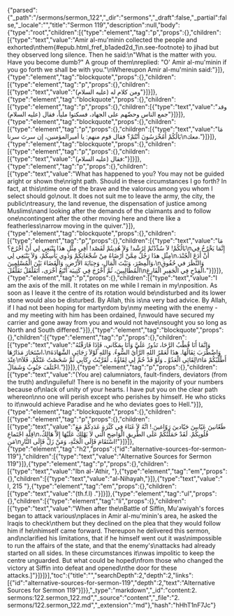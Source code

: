 {"parsed":{"_path":"/sermons/sermon_122","_dir":"sermons","_draft":false,"_partial":false,"_locale":"","title":"Sermon 119","description":null,"body":{"type":"root","children":[{"type":"element","tag":"p","props":{},"children":[{"type":"text","value":"Amir al-mu'minin collected the people and exhorted\nthem{#epub.html_fref_b1aded2d_1\n.see-footnote} to jihad but they observed long silence. Then he said:\n\"What is the matter with you. Have you become dumb?\" A group of them\nreplied: \"O' Amir al-mu'minin if you go forth we shall be with you.\"\nWhereupon Amir al-mu'minin said:"}]},{"type":"element","tag":"blockquote","props":{},"children":[{"type":"element","tag":"p","props":{},"children":[{"type":"text","value":"ومن كلام له (عليه السلام)"}]}]},{"type":"element","tag":"blockquote","props":{},"children":[{"type":"element","tag":"p","props":{},"children":[{"type":"text","value":"وقد جمع الناس وحضّهم على الجهاد، فسكتوا ملياً، فقال (عليه السلام)"}]}]},{"type":"element","tag":"blockquote","props":{},"children":[{"type":"element","tag":"p","props":{},"children":[{"type":"text","value":"مَا بَالُكُمْ أَمُخْرَسُونَ أَنْتُمْ؟ فقال قوم منهم: يا أميرالمؤمنين، إن سرتَ سرنا\nمعك."}]}]},{"type":"element","tag":"blockquote","props":{},"children":[{"type":"element","tag":"p","props":{},"children":[{"type":"text","value":"فقال (عليه السلام):"}]}]},{"type":"element","tag":"p","props":{},"children":[{"type":"text","value":"What has happened to you? You may not be guided aright or shown the\nright path. Should in these circumstances I go forth? In fact, at this\ntime one of the brave and the valorous among you whom I select should go\nout. It does not suit me to leave the army, the city, the public\ntreasury, the land revenue, the dispensation of justice among Muslims\nand looking after the demands of the claimants and to follow one\ncontingent after the other moving here and there like a featherless\narrow moving in the quiver."}]},{"type":"element","tag":"blockquote","props":{},"children":[{"type":"element","tag":"p","props":{},"children":[{"type":"text","value":"مَا بَالُكُمْ! لاَ سُدِّدْتُمْ لِرُشْد! وَلاَ هُدِيتُمْ لَقَصْد! أَفِي مِثْلِ هذَا يَنْبَغِي لِي أَنْ أَخْرُجَ؟\nإِنَّمَا يَخْرُخُ فِي مِثْلِ هذَا رَجُلٌ مِمَّنْ أَرْضَاهُ مِنْ شُجْعَانِكُمْ وَذَوِي بَأْسِكُمْ، وَلاَ يَنْبَغِي لِي\nأَنْ أَدَعَ الْجُنْدَ، وَالْمِصْرَ، وَبَيْتَ الْمَالِ، وَجِبَايَةَ الاْرْضِ، وَالْقَضَاءَ بَيْنَ الْمُسْلِمِينَ،\nوَالنَّظَرَ في حُقُوقِ الْمُطَالِبِينَ، ثُمَّ أَخْرُجَ فِي كَتِيبَة أَتْبَعُ أُخْرَى، أَتَقَلْقَلُ تَقَلْقُلَ\nالْقِدْحِ فِي الْجَفِيرِ الْفَارِغِ،"}]}]},{"type":"element","tag":"p","props":{},"children":[{"type":"text","value":"I am the axis of the mill. It rotates on me while I remain in my\nposition. As soon as I leave it the centre of its rotation would be\ndisturbed and its lower stone would also be disturbed. By Allah, this is\na very bad advice. By Allah, if I had not been hoping for martyrdom by\nmy meeting with the enemy - and my meeting with him has been ordained, I\nwould have secured my carrier and gone away from you and would not have\nsought you so long as North and South differed."}]},{"type":"element","tag":"blockquote","props":{},"children":[{"type":"element","tag":"p","props":{},"children":[{"type":"text","value":"وَإِنَّمَا أَنَا قُطْبُ الرَّحَا، تَدُورُ عَلَيَّ وَأَنَا بِمَكَاني، فَإِذَا فَارَقْتُهُ اسْتَحَارَ مَدَارُهَا،\nوَاضْطَرَبَ ثِفَالُهَا. هذَا لَعَمْرُ اللهِ الرَّأْيُ السُّوءُ. وَاللهِ لَوْلاَ رَجَائِي الشَّهَادَةَ عِنْدَ\nلِقَائِي الْعَدُوَّ ـ وَلَوْ قَدْ حُمَّ لِي لِقَاؤُهُ ـ لَقَرَّبْتُ رِكَابِي ثُمَّ شَخَصْتُ عَنْكُمْ، فَلاَ\nأَطْلُبُكُمْ مَا اخْتَلَفَ جَنُوبٌ وَشَمَالٌ."}]}]},{"type":"element","tag":"p","props":{},"children":[{"type":"text","value":"(You are) calumniators, fault-finders, deviators (from the truth) and\nguileful! There is no benefit in the majority of your numbers because of\nlack of unity of your hearts. I have put you on the clear path whereon\nno one will perish except who perishes by himself. He who sticks to it\nwould achieve Paradise and he who deviates goes to Hell."}]},{"type":"element","tag":"blockquote","props":{},"children":[{"type":"element","tag":"p","props":{},"children":[{"type":"text","value":"طَعّانينَ عَيّابينَ حَيّادينَ رَوّاغينَ.! انَّهُ لاَ غَنَاءَ فِي كَثْرَةِ عَدَدِكُمْ مَعَ قِلَّةِ اجْتَماعِ\nقُلُوبِكُمْ. لَقَدْ حَمَلْتُكُمْ عَلَى الطَّرِيقِ الْوَاضِحِ الَّتي لاَ يَهْلِكُ عَلَيْهَا إِلاَّ هَالِكٌ، مَنِ\nاسْتَقَامَ فَإِلَى الْجَنَّةِ، وَمَنْ زَلَّ فَإِلَى النَّارِ!"}]}]},{"type":"element","tag":"h2","props":{"id":"alternative-sources-for-sermon-119"},"children":[{"type":"text","value":"Alternative Sources for Sermon 119"}]},{"type":"element","tag":"p","props":{},"children":[{"type":"text","value":"Ibn al-'Athir, "},{"type":"element","tag":"em","props":{},"children":[{"type":"text","value":"al-Nihayah,"}]},{"type":"text","value":" I, 215 "},{"type":"element","tag":"em","props":{},"children":[{"type":"text","value":"(th.f.l) ."}]}]},{"type":"element","tag":"ul","props":{},"children":[{"type":"element","tag":"li","props":{},"children":[{"type":"text","value":"When after the\nBattle of Siffin, Mu'awiyah's forces began to attack various\nplaces in Amir al-mu'minin's area, he asked the Iraqis to check\nthem but they declined on the plea that they would follow him if he\nhimself came forward. Thereupon he delivered this sermon, and\nclarified his limitations, that if he himself went out it was\nimpossible to run the affairs of the state, and that the enemy's\nattacks had already started on all sides. In these circumstances it\nwas impolitic to keep the centre unguarded. But what could be hoped\nfrom those who changed the victory at Siffin into defeat and opened\nthe door for these attacks.]"}]}]}],"toc":{"title":"","searchDepth":2,"depth":2,"links":[{"id":"alternative-sources-for-sermon-119","depth":2,"text":"Alternative Sources for Sermon 119"}]}},"_type":"markdown","_id":"content:2. sermons:122.sermon_122.md","_source":"content","_file":"2. sermons/122.sermon_122.md","_extension":"md"},"hash":"hHhT1nF7Jc"}